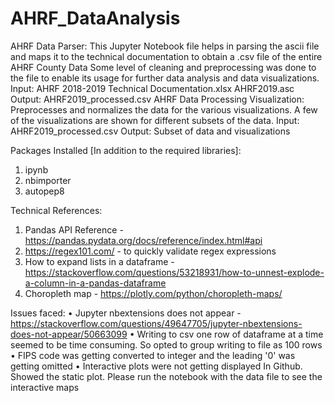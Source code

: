 # AHRF_DataAnalysis

AHRF Data Parser:
This Jupyter Notebook file helps in parsing the ascii file and maps it to the technical documentation to obtain a .csv file of the entire AHRF County Data
Some level of cleaning and preprocessing was done to the file to enable its usage for further data analysis and data visualizations.
Input: AHRF 2018-2019 Technical Documentation.xlsx
           AHRF2019.asc
Output: AHRF2019_processed.csv
AHRF Data Processing Visualization:
Preprocesses and normalizes the data for the various visualizations. A few of the visualizations are shown for different subsets of the data.
Input: AHRF2019_processed.csv
Output: Subset of data and visualizations

Packages Installed [In addition to the required libraries]:
1. ipynb
2. nbimporter
3. autopep8


Technical References: 
1.	Pandas API Reference - https://pandas.pydata.org/docs/reference/index.html#api
2.	https://regex101.com/  - to quickly validate regex expressions
3.	How to expand lists in a dataframe - https://stackoverflow.com/questions/53218931/how-to-unnest-explode-a-column-in-a-pandas-dataframe
4.	Choropleth map - https://plotly.com/python/choropleth-maps/

Issues faced: 
•	Jupyter nbextensions does not appear - https://stackoverflow.com/questions/49647705/jupyter-nbextensions-does-not-appear/50663099
•	Writing to csv one row of dataframe at a time seemed to be time consuming.  So opted to group writing to file as 100 rows
•	FIPS code was getting converted to integer and the leading '0' was getting omitted
•	Interactive plots were not getting displayed In Github. Showed the static plot. Please run the notebook with the data file to see the interactive maps


